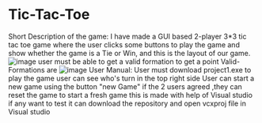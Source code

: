 # Tic-Tac-Toe
Short Description of the game:
I have made a GUI based 2-player 3*3 tic tac toe game where the user clicks some buttons to play 
the game and show whether the game is a Tie or Win, and this is the layout of our game.
![image](https://user-images.githubusercontent.com/97659145/208608801-66961df7-460f-4f45-84b0-86623e2120da.png)
user must be able to get a valid formation to get a point
Valid-Formations are
![image](https://user-images.githubusercontent.com/97659145/208609008-59ed8498-8294-493a-a64e-09e24f0ab725.png)
User Manual:
User must download project1.exe to play the game
user can see who's turn in the top right side
User can start a new game using the button "new Game"
if the 2 users agreed ,they can reset the game to start a fresh game
this is made with help of Visual studio if any want to test it can download the repository and open vcxproj file in Visual studio
